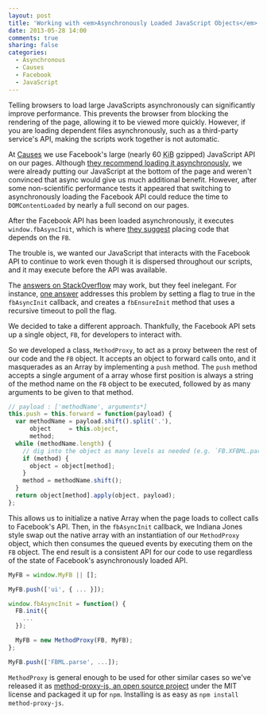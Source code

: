 ```yaml
---
layout: post
title: 'Working with <em>Asynchronously Loaded JavaScript Objects</em>'
date: 2013-05-28 14:00
comments: true
sharing: false
categories:
  - Asynchronous
  - Causes
  - Facebook
  - JavaScript
---
```


Telling browsers to load large JavaScripts asynchronously can significantly
improve performance. This prevents the browser from blocking the rendering of
the page, allowing it to be viewed more quickly. However, if you are loading
dependent files asynchronously, such as a third-party service's API, making the
scripts work together is not automatic.

At [Causes](http://www.causes.com) we use Facebook's large (nearly 60 <abbr
title="Kibibytes">KiB</abbr> gzipped) JavaScript API on our pages. Although
[they recommend loading it
asynchronously](https://developers.facebook.com/docs/javascript/gettingstarted/#loading),
we were already putting our JavaScript at the bottom of the page and weren't
convinced that async would give us much additional benefit. However, after some
non-scientific performance tests it appeared that switching to asynchronously
loading the Facebook API could reduce the time to `DOMContentLoaded` by nearly
a full second on our pages.

<!-- more -->

After the Facebook API has been loaded asynchronously, it executes
`window.fbAsyncInit`, which is where  [they
suggest](https://developers.facebook.com/docs/reference/javascript/#loading)
placing code that depends on the `FB`.

The trouble is, we wanted our JavaScript that interacts with the Facebook API
to continue to work even though it is dispersed throughout our scripts, and it
may execute before the API was available.

The [answers on
StackOverflow](http://stackoverflow.com/questions/3548493/how-to-detect-when-facebooks-fb-init-is-complete)
may work, but they feel inelegant. For instance, [one
answer](http://stackoverflow.com/a/3549043/18986) addresses this problem by
setting a flag to true in the `fbAsyncInit` callback, and creates a
`fbEnsureInit` method that uses a recursive timeout to poll the flag.

We decided to take a different approach. Thankfully, the Facebook API sets up a
single object, `FB`, for developers to interact with.

So we developed a class, `MethodProxy`, to act as a proxy between the rest of
our code and the `FB` object. It accepts an object to forward calls onto, and
it masquerades as an Array by implementing a `push` method. The `push` method
accepts a single argument of a array whose first position is always a string of
the method name on the `FB` object to be executed, followed by as many
arguments to be given to that method.

```javascript MethodProxy.push()
// payload : ['methodName', arguments*]
this.push = this.forward = function(payload) {
  var methodName = payload.shift().split('.'),
      object     = this.object,
      method;
  while (methodName.length) {
    // dig into the object as many levels as needed (e.g. `FB.XFBML.parse`)
    if (method) {
      object = object[method];
    }
    method = methodName.shift();
  }
  return object[method].apply(object, payload);
};
```

This allows us to initialize a native Array when the page loads to collect
calls to Facebook's API. Then, in the `fbAsyncInit` callback, we Indiana Jones
style swap out the native array with an instantiation of our `MethodProxy`
object, which then consumes the queued events by executing them on the `FB`
object. The end result is a consistent API for our code to use regardless of
the state of Facebook's asynchronously loaded API.

```javascript
MyFB = window.MyFB || [];

MyFB.push(['ui', { ... }]);

window.fbAsyncInit = function() {
  FB.init({
    ...
  });

  MyFB = new MethodProxy(FB, MyFB);
};

MyFB.push(['FBML.parse', ...]);
```

`MethodProxy` is general enough to be used for other similar cases so we've
released it as [method-proxy-js, an open source project][github-project] under
the MIT license and packaged it up for `npm`. Installing is as easy as `npm
install method-proxy-js`.

[github-project]: https://github.com/causes/method-proxy-js
